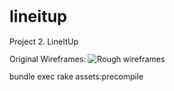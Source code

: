 lineitup
========

Project 2. LineItUp

Original Wireframes:
<img src="wireframes_mobile.jpg" alt="Rough wireframes">

bundle exec rake assets:precompile

